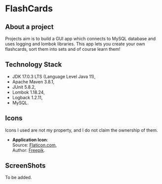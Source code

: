 # FlashCards

## About a project

Projects aim is to build a GUI app which connects to MySQL database and uses logging and lombok libraries.
This app lets you create your own flashcards, sort them into sets and of course learn them!

## Technology Stack

* JDK 17.0.3 LTS (Language Level Java 11),
* Apache Maven 3.8.1,
* JUnit 5.8.2,
* Lombok 1.18.24,
* Logback 1.2.11,
* MySQL.

## Icons

Icons I used are not my property, and I do not claim the ownership of them.

* **Application Icon**: \
Source: [Flaticon.com](https://www.flaticon.com/free-icons/flash-cards), \
Author: [Freepik](https://www.flaticon.com/authors/freepik).

## ScreenShots

To be added.
